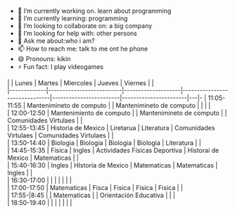 

- 🔭 I’m currently working on. learn about programming 
- 🌱 I’m currently learning: programming
- 👯 I’m looking to collaborate on: a big company
- 🤔 I’m looking for help with: other persons
- 💬 Ask me about:who i am?
- 📫 How to reach me: talk to me  ont he phone
- 😄 Pronouns: kikin
- ⚡ Fun fact: I play videogames


|             | Lunes                    | Martes             | Miercoles                     | Jueves                 | Viernes               |   |         
|-------------|--------------------------|--------------------|-------------------------------|------------------------|-----------------------|---|-
| 11:05-11:55 | Mantenimineto de computo |                    | Mantenimineto de computo      |                        |                       |   |     
| 12:00-12:50 | Mantenimiento de computo |                    | Mantenimineto de computo      |                        | Comunidades Virtulaes |   |        
| 12:55-13:45 | Historia de Mexico       | Liretarua          | Literatura                    | Comunidades Virtulaes  | Comunidades Virtulaes |   |   
| 13:50-14:40 | Biologia                 | Biologia           | Biologia                      | Biologia               | Literatura            |   |     
| 14:45-15:35 | Fisica                   | Ingles             | Actividades Físicas Deportiva | Historai de Mexico     | Matematicas           |   |       
| 15:40-16:30 | Ingles                   | HIstoria de Mexico | Matematicas                   | Matematicas            | Ingles                |   |   
| 16:30-17:00 |                          |                    |                               |                        |                       |   |     
| 17:00-17:50 | Matematicas              | Fisca              | Fisica                        | Fisica                 | Fisica                |   |     
| 17:55-|8:45 |                          | Matematicas        |                               | Orientación Educativa  |                       |   |       
| 18:50-19:40 |                          |                    |                               |                        |                       |   |      
